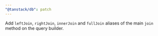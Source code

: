 ```yaml
---
"@tanstack/db": patch
---
```


Add `leftJoin`, `rightJoin`, `innerJoin` and `fullJoin` aliases of the main `join` method on the query builder.
